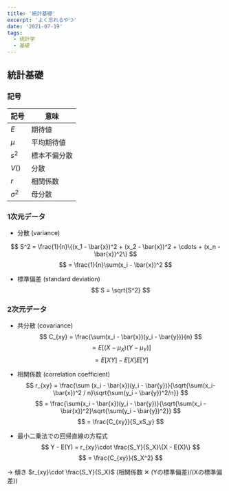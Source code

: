 ```yaml
---
title: '統計基礎'
excerpt: 'よく忘れるやつ'
date: '2021-07-19'
tags: 
  - 統計学
  - 基礎
---
```


## 統計基礎
### 記号
| 記号        | 意味         |
| ----------- | ------------ |
| $E$         | 期待値       |
| $\mu$       | 平均期待値   |
| $s^2$       | 標本不偏分散 |
| $V()$       | 分散         |
| $r$         | 相関係数     |
| $\sigma ^2$ | 母分散       |


### 1次元データ

- 分散 (variance)

$$
S^2 = \frac{1}{n}\{(x_1 - \bar{x})^2 + (x_2 - \bar{x})^2 + \cdots + (x_n - \bar{x})^2\}
$$
$$
= \frac{1}{n}\sum(x_i - \bar{x})^2
$$

- 標準偏差 (standard deviation)
$$
S = \sqrt{S^2}
$$

### 2次元データ
- 共分散 (covariance)
$$
C_{xy} = \frac{\sum(x_i - \bar{x})(y_i - \bar{y})}{n}
$$
$$
= E[(X-\mu_X)(Y - \mu_Y)]
$$
$$
= E[XY] - E[X]E[Y]
$$

- 相関係数 (correlation coefficient)
$$
r_{xy} = \frac{\sum (x_i - \bar{x})(y_i - \bar{y})}{\sqrt{\sum(x_i-\bar{x})^2 / n}\sqrt{\sum(y_i - \bar{y})^2/n}}
$$
$$
= \frac{\sum(x_i - \bar{x})(y_i - \bar{y})}{\sqrt{\sum(x_i - \bar{x})^2}\sqrt{\sum(y_i - \bar{y})^2}}
$$
$$
= \frac{C_{xy}}{S_xS_y}
$$

- 最小二乗法での回帰直線の方程式
$$
Y - E(Y) = r_{xy}\cdot \frac{S_Y}{S_X}\{X - E(X)\}
$$
$$
= \frac{C_{xy}}{S_X^2}
$$

→ 傾き $r_{xy}\cdot \frac{S_Y}{S_X}$ (相関係数 ✕ (Yの標準偏差)/(Xの標準偏差))